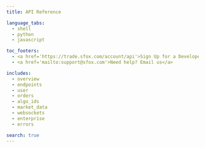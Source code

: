 ```yaml
---
title: API Reference

language_tabs:
  - shell
  - python
  - javascript

toc_footers:
  - <a href='https://trade.sfox.com/account/api'>Sign Up for a Developer Key</a>
  - <a href='mailto:support@sfox.com'>Need help? Email us</a>

includes:
  - overview
  - endpoints
  - user
  - orders
  - algo_ids
  - market_data
  - websockets
  - enterprise
  - errors

search: true
---
```

